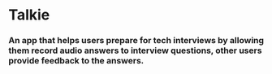 # Talkie

### An app that helps users prepare for tech interviews by allowing them record audio answers to interview questions, other users provide feedback to the answers.
